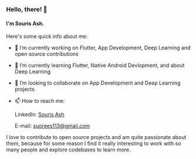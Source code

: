 ### Hello, there! 👋
#### I'm Souris Ash.

Here's some quick info about me:

- 🔭 I’m currently working on Flutter, App Development, Deep Learning and open source contributions
- 🌱 I’m currently learning Flutter, Native Android Devlopment, and about Deep Learning
- 👯 I’m looking to collaborate on App Development and Deep Learning projects
- 📫 How to reach me: 
      
  LinkedIn: [Souris Ash](https://www.linkedin.com/in/souris-ash-32045719a/)
  
  E-mail: [suorees113@gmail.com](mailto://suorees113@gmail.com)

I love to contribute to open source projects and am quite passionate about them, because for some reason I find it really interesting to work with so many people and explore codebases to learn more.
